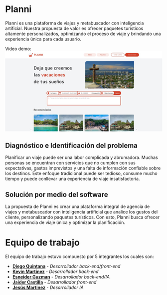 # Planni
Planni es una plataforma de viajes y metabuscador con inteligencia artificial. Nuestra propuesta de valor es ofrecer paquetes turísticos altamente personalizados, optimizando el proceso de viaje y brindando una experiencia única para cada usuario.

Video demo:
[![Alt text](https://github.com/lastHunter956/planni-developers-/blob/main/imagenes/1.jpg)](https://youtu.be/P05XblNAhUY)

## Diagnóstico e Identificación del problema 
Planificar un viaje puede ser una labor complicada y abrumadora. Muchas personas se encuentran con servicios que no cumplen con sus expectativas, gastos imprevistos y una falta de información confiable sobre los destinos.
Este enfoque tradicional puede ser tedioso, consume mucho tiempo y puede conllevar una experiencia de viaje insatisfactoria.

## Solución por medio del software
La propuesta de Planni es crear una plataforma integral de agencia de viajes y metabuscador con inteligencia artificial que analice los gustos del cliente, personalizando paquetes turísticos. Con esto, Planni busca ofrecer una experiencia de viaje única y optimizar la planificación.

# Equipo de trabajo
El equipo de trabajo estuvo compuesto por 5 integrantes los cuales son:
- [**Diego Quintana**](https://github.com/diegoquinfa) - *Desarrollador back-end/front-end*
- [**Kevin Martinez**](https://github.com/KemapaX) - *Desarrollador back-end*
- [**Esneider Guzman**](https://github.com/Esneider23) - *Desarrollador back-end/IA*
- [**Jaider Castilla**](https://github.com/Jaider808) - *Desarrollador front-end*
- [**Jesús Martinez**](https://github.com/Jaider808) - *Desarrollador IA*
